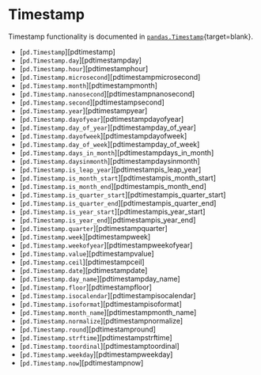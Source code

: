# Timestamp

Timestamp functionality is documented in [`pandas.Timestamp`](https://pandas.pydata.org/pandas-docs/stable/reference/api/pandas.Timestamp.html){target=blank}.


- [`pd.Timestamp`][pdtimestamp]                                  
- [`pd.Timestamp.day`][pdtimestampday]                           
- [`pd.Timestamp.hour`][pdtimestamphour]                         
- [`pd.Timestamp.microsecond`][pdtimestampmicrosecond]           
- [`pd.Timestamp.month`][pdtimestampmonth]                       
- [`pd.Timestamp.nanosecond`][pdtimestampnanosecond]             
- [`pd.Timestamp.second`][pdtimestampsecond]                     
- [`pd.Timestamp.year`][pdtimestampyear]                         
- [`pd.Timestamp.dayofyear`][pdtimestampdayofyear]               
- [`pd.Timestamp.day_of_year`][pdtimestampday_of_year]           
- [`pd.Timestamp.dayofweek`][pdtimestampdayofweek]               
- [`pd.Timestamp.day_of_week`][pdtimestampday_of_week]           
- [`pd.Timestamp.days_in_month`][pdtimestampdays_in_month]       
- [`pd.Timestamp.daysinmonth`][pdtimestampdaysinmonth]           
- [`pd.Timestamp.is_leap_year`][pdtimestampis_leap_year]         
- [`pd.Timestamp.is_month_start`][pdtimestampis_month_start]     
- [`pd.Timestamp.is_month_end`][pdtimestampis_month_end]         
- [`pd.Timestamp.is_quarter_start`][pdtimestampis_quarter_start] 
- [`pd.Timestamp.is_quarter_end`][pdtimestampis_quarter_end]     
- [`pd.Timestamp.is_year_start`][pdtimestampis_year_start]       
- [`pd.Timestamp.is_year_end`][pdtimestampis_year_end]           
- [`pd.Timestamp.quarter`][pdtimestampquarter]                   
- [`pd.Timestamp.week`][pdtimestampweek]                         
- [`pd.Timestamp.weekofyear`][pdtimestampweekofyear]             
- [`pd.Timestamp.value`][pdtimestampvalue]                       
- [`pd.Timestamp.ceil`][pdtimestampceil]                         
- [`pd.Timestamp.date`][pdtimestampdate]                         
- [`pd.Timestamp.day_name`][pdtimestampday_name]                 
- [`pd.Timestamp.floor`][pdtimestampfloor]                       
- [`pd.Timestamp.isocalendar`][pdtimestampisocalendar]           
- [`pd.Timestamp.isoformat`][pdtimestampisoformat]               
- [`pd.Timestamp.month_name`][pdtimestampmonth_name]             
- [`pd.Timestamp.normalize`][pdtimestampnormalize]               
- [`pd.Timestamp.round`][pdtimestampround]                       
- [`pd.Timestamp.strftime`][pdtimestampstrftime]                 
- [`pd.Timestamp.toordinal`][pdtimestamptoordinal]               
- [`pd.Timestamp.weekday`][pdtimestampweekday]                   
- [`pd.Timestamp.now`][pdtimestampnow]                           

